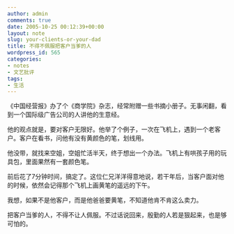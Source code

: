```yaml
---
author: admin
comments: true
date: 2005-10-25 00:12:39+00:00
layout: note
slug: your-clients-or-your-dad
title: 不得不佩服把客户当爹的人
wordpress_id: 565
categories:
- notes
- 文艺批评
tags:
- 生活
---
```


《中国经营报》办了个《商学院》杂志，经常附赠一些书摘小册子。无事闲翻，看到一个国际级广告公司的人讲他的生意经。

他的观点就是，要对客户无限好。他举了个例子，一次在飞机上，遇到一个老客户。客户在看书，问他有没有黄颜色的笔，划线用。

他没带，就找来空姐，空姐忙活半天，终于想出一个办法。飞机上有哄孩子用的玩具包，里面果然有一套颜色笔。

前后花了7分钟时间，搞定了。这位仁兄洋洋得意地说，若干年后，当客户面对他的时候，依然会记得那个飞机上画黄笔的遥远的下午。

我想，如果不是他客户，而是他爸爸要黄笔，不知道他肯不肯这么卖力。

把客户当爹的人，不得不让人佩服。不过话说回来，殷勤的人若是狠起来，也是够可怕的。
